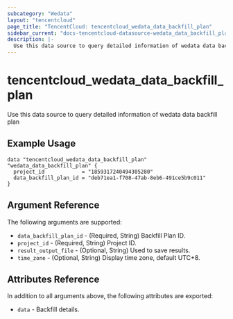 ```yaml
---
subcategory: "Wedata"
layout: "tencentcloud"
page_title: "TencentCloud: tencentcloud_wedata_data_backfill_plan"
sidebar_current: "docs-tencentcloud-datasource-wedata_data_backfill_plan"
description: |-
  Use this data source to query detailed information of wedata data backfill plan
---
```


# tencentcloud_wedata_data_backfill_plan

Use this data source to query detailed information of wedata data backfill plan

## Example Usage

```hcl
data "tencentcloud_wedata_data_backfill_plan" "wedata_data_backfill_plan" {
  project_id            = "1859317240494305280"
  data_backfill_plan_id = "deb71ea1-f708-47ab-8eb6-491ce5b9c011"
}
```

## Argument Reference

The following arguments are supported:

* `data_backfill_plan_id` - (Required, String) Backfill Plan ID.
* `project_id` - (Required, String) Project ID.
* `result_output_file` - (Optional, String) Used to save results.
* `time_zone` - (Optional, String) Display time zone, default UTC+8.

## Attributes Reference

In addition to all arguments above, the following attributes are exported:

* `data` - Backfill details.


